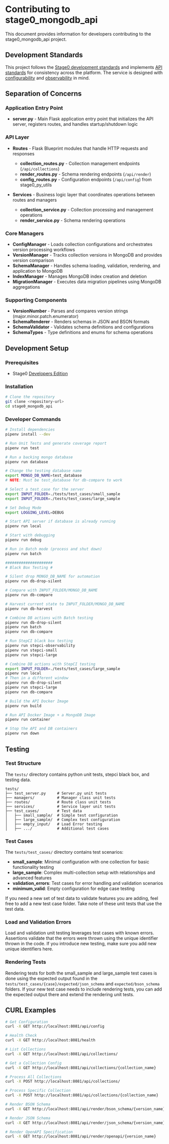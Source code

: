 # Contributing to stage0_mongodb_api

This document provides information for developers contributing to the stage0_mongodb_api project.

## Development Standards

This project follows the [Stage0 development standards](https://github.com/agile-learning-institute/stage0/blob/main/developer_edition/docs/contributing.md) and implements [API standards](https://github.com/agile-learning-institute/stage0/blob/main/developer_edition/docs/api-standards.md) for consistency across the platform. The service is designed with [configurability](https://github.com/agile-learning-institute/stage0/blob/main/developer_edition/docs/service-configurability.md) and [observability](https://github.com/agile-learning-institute/stage0/blob/main/developer_edition/docs/service-observability.md) in mind.

## Separation of Concerns

### Application Entry Point

- **server.py** - Main Flask application entry point that initializes the API server, registers routes, and handles startup/shutdown logic

### API Layer

- **Routes** - Flask Blueprint modules that handle HTTP requests and responses
  - **collection_routes.py** - Collection management endpoints (`/api/collections`)
  - **render_routes.py** - Schema rendering endpoints (`/api/render`)
  - **config_routes.py** - Configuration endpoints (`/api/config`) from stage0_py_utils

- **Services** - Business logic layer that coordinates operations between routes and managers
  - **collection_service.py** - Collection processing and management operations
  - **render_service.py** - Schema rendering operations

### Core Managers

- **ConfigManager** - Loads collection configurations and orchestrates version processing workflows
- **VersionManager** - Tracks collection versions in MongoDB and provides version comparison
- **SchemaManager** - Handles schema loading, validation, rendering, and application to MongoDB
- **IndexManager** - Manages MongoDB index creation and deletion
- **MigrationManager** - Executes data migration pipelines using MongoDB aggregations

### Supporting Components

- **VersionNumber** - Parses and compares version strings (major.minor.patch.enumerator)
- **SchemaRenderer** - Renders schemas in JSON and BSON formats
- **SchemaValidator** - Validates schema definitions and configurations
- **SchemaTypes** - Type definitions and enums for schema operations

## Development Setup

### Prerequisites

- Stage0 [Developers Edition](https://github.com/agile-learning-institute/stage0/blob/main/developer_edition/README.md)

### Installation

```bash
# Clone the repository
git clone <repository-url>
cd stage0_mongodb_api
```

### Developer Commands

```bash
# Install dependencies
pipenv install --dev

# Run Unit Tests and generate coverage report
pipenv run test

# Run a backing mongo database
pipenv run database

# Change the testing database name
export MONGO_DB_NAME=test_database
# NOTE: Must be test_database for db-compare to work

# Select a test_case for the server
export INPUT_FOLDER=./tests/test_cases/small_sample
export INPUT_FOLDER=./tests/test_cases/large_sample

# Set Debug Mode
export LOGGING_LEVEL=DEBUG

# Start API server if database is already running
pipenv run local

# Start with debugging
pipenv run debug

# Run in Batch mode (process and shut down)
pipenv run batch

#####################
# Black Box Testing #

# Silent drop MONGO_DB_NAME for automation
pipenv run db-drop-silent

# Compare with INPUT_FOLDER/MONGO_DB_NAME
pipenv run db-compare

# Harvest current state to INPUT_FOLDER/MONGO_DB_NAME
pipenv run db-harvest

# Combine DB actions with Batch testing 
pipenv run db-drop-silent 
pipenv run batch 
pipenv run db-compare

# Run StepCI black box testing 
pipenv run stepci-observability
pipenv run stepci-small
pipenv run stepci-large

# Combine DB actions with StepCI testing 
export INPUT_FOLDER=./tests/test_cases/large_sample
pipenv run local
# Then in a different window
pipenv run db-drop-silent 
pipenv run stepci-large
pipenv run db-compare

# Build the API Docker Image
pipenv run build

# Run API Docker Image + a MongoDB Image
pipenv run container

# Stop the API and DB containers
pipenv run down

```

## Testing

### Test Structure

The `tests/` directory contains python unit tests, stepci black box, and testing data.

```
tests/
├── test_server.py     # Server.py unit tests
├── managers/          # Manager class unit tests
├── routes/            # Route class unit tests
├── services/          # Service layer unit tests
├── test_cases/        # Test data 
│   ├── small_sample/  # Simple test configuration
│   ├── large_sample/  # Complex test configuration
│   ├── empty_input/   # Load Error testing
│   ├── .../           # Additional test cases
```
 
### Test Cases

The `tests/test_cases/` directory contains test scenarios:

- **small_sample**: Minimal configuration with one collection for basic functionality testing
- **large_sample**: Complex multi-collection setup with relationships and advanced features
- **validation_errors**: Test cases for error handling and validation scenarios
- **minimum_valid**: Empty configuration for edge case testing

If you need a new set of test data to validate features you are adding, feel free to add a new test case folder. Take note of these unit tests that use the test data. 

### Load and Validation Errors
 Load and validation unit testing leverages test cases with known errors. Assertions validate that the errors were thrown using the unique identifier thrown in the code. If you introduce new testing, make sure you add new unique identifiers here.

### Rendering Tests
 Rendering tests for both the small_sample and large_sample test cases is done using the expected output found in the `tests/test_cases/{case}/expected/json_schema` and `expected/bson_schema` folders. If your new test case needs to include rendering tests, you can add the expected output there and extend the rendering unit tests.

## CURL Examples

```bash
# Get Configuration
curl -X GET http://localhost:8081/api/config

# Health Check
curl -X GET http://localhost:8081/health

# List Collections
curl -X GET http://localhost:8081/api/collections/

# Get a Collection Config
curl -X GET http://localhost:8081/api/collections/{collection_name}

# Process All Collections
curl -X POST http://localhost:8081/api/collections/

# Process Specific Collection
curl -X POST http://localhost:8081/api/collections/{collection_name}

# Render BSON Schema
curl -X GET http://localhost:8081/api/render/bson_schema/{version_name}

# Render JSON Schema
curl -X GET http://localhost:8081/api/render/json_schema/{version_name}

# Render OpenAPI Specification
curl -X GET http://localhost:8081/api/render/openapi/{version_name}

```

